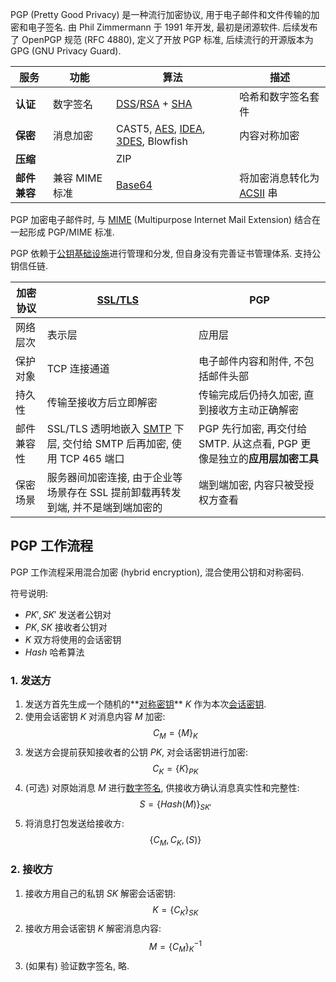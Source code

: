 PGP (Pretty Good Privacy) 是一种流行加密协议, 用于电子邮件和文件传输的加密和电子签名. 
由 Phil Zimmermann 于 1991 年开发, 最初是闭源软件. 后续发布了 OpenPGP 规范 (RFC 4880), 
定义了开放 PGP 标准, 后续流行的开源版本为 GPG (GNU Privacy Guard). 


| 服务         | 功能     | 算法          | 描述               |
| ------------ | -------- | ------------- | ------------------ |
| **认证**     | 数字签名 | [DSS](Security/密码学/公钥密码/数字签名/数字签名.md#3%20DSA%20数字签名)/[RSA](Security/密码学/公钥密码/RSA/RSA.md) + [SHA](../../Security/密码学/消息摘要/消息摘要.md) | 哈希和数字签名套件 |
| **保密**     | 消息加密 | CAST5, [AES](../../Security/密码学/分组密码/SP%20结构/AES.md), [IDEA](../../Security/密码学/分组密码/SP%20结构/IDEA.md), [3DES](../../Security/密码学/分组密码/Feistel%20结构/EDE.md), Blowfish    | 内容对称加密       |
| **压缩**     |          | ZIP           |                    |
| **邮件兼容** | 兼容 MIME 标准         | [Base64](../../Information/字符编码/Base%20编码.md)        | 将加密消息转化为 [ACSII](../../Information/字符编码/字符编码.md) 串                 |

PGP 加密电子邮件时, 与 [MIME](Network/应用层/E-Mail.md) (Multipurpose Internet Mail Extension) 结合在一起形成 PGP/MIME 标准.

PGP 依赖于[公钥基础设施](Security/密码学/安全协议/密钥分发与管理.md)进行管理和分发, 但自身没有完善证书管理体系. 支持公钥信任链.

| 加密协议   | [SSL/TLS](Network/VPN/SSL.md)                                         | PGP                                                                   |
| ---------- | --------------------------------------------------------------------- | --------------------------------------------------------------------- |
| 网络层次   | 表示层                                                                | 应用层                                                               |
| 保护对象   | TCP 连接通道                                                          | 电子邮件内容和附件, 不包括邮件头部                                    |
| 持久性     | 传输至接收方后立即解密                                                | 传输完成后仍持久加密, 直到接收方主动正确解密                          |
| 邮件兼容性 | SSL/TLS 透明地嵌入 [SMTP](Network/应用层/E-Mail.md#SMTP) 下层, 交付给 SMTP 后再加密, 使用 TCP 465 端口 | PGP 先行加密, 再交付给 SMTP. 从这点看, PGP 更像是独立的**应用层加密工具** |
| 保密场景   | 服务器间加密连接, 由于企业等场景存在 SSL 提前卸载再转发到端, 并不是端到端加密的                                                      | 端到端加密, 内容只被受授权方查看                                                                      |

## PGP 工作流程

PGP 工作流程采用混合加密 (hybrid encryption), 混合使用公钥和对称密码.

符号说明:
- $PK',SK'$ 发送者公钥对
- $PK, SK$ 接收者公钥对
- $K$ 双方将使用的会话密钥
- $Hash$ 哈希算法

### 1. 发送方

1. 发送方首先生成一个随机的**[对称密钥](../../Security/密码学/分组密码/分组密码.md)** $K$ 作为本次[会话密钥](Security/密码学/安全协议/密钥分发与管理.md).
2. 使用会话密钥 $K$ 对消息内容 $M$ 加密: $$C_{M}=\{ M \}_{K}$$
3. 发送方会提前获知接收者的公钥 $PK$, 对会话密钥进行加密: $$C_{K}=\{ K \}_{PK}$$
4. (可选) 对原始消息 $M$ 进行[数字签名](Security/密码学/公钥密码/数字签名/数字签名.md), 供接收方确认消息真实性和完整性: $$S=\{ Hash(M)\}_{SK'}$$
5. 将消息打包发送给接收方: $$\{ C_{M},C_{K}, (S) \}$$

### 2. 接收方

1. 接收方用自己的私钥 $SK$ 解密会话密钥: $$K=\{ C_{K} \}_{SK}$$
2. 接收方用会话密钥 $K$ 解密消息内容: $$M=\{ C_{M} \}_{K}^{-1}$$
3. (如果有) 验证数字签名, 略. 
